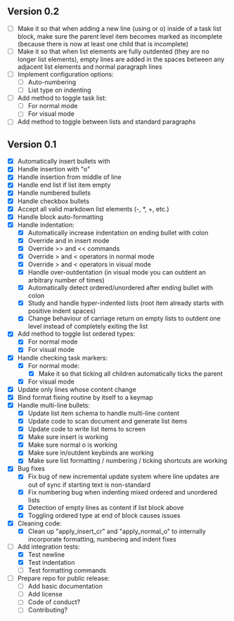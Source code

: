 ## Version 0.2

- [ ] Make it so that when adding a new line (using <CR> or o) inside of a task
      list block, make sure the parent level item becomes marked as incomplete
      (because there is now at least one child that is incomplete)
- [ ] Make it so that when list elements are fully outdented (they are no
      longer list elements), empty lines are added in the spaces between any
      adjacent list elements and normal paragraph lines
- [ ] Implement configuration options:
  - [ ] Auto-numbering
  - [ ] List type on indenting
- [ ] Add method to toggle task list:
  - [ ] For normal mode
  - [ ] For visual mode
- [ ] Add method to toggle between lists and standard paragraphs

## Version 0.1

- [x] Automatically insert bullets with <CR>
- [x] Handle insertion with "o"
- [x] Handle insertion from middle of line
- [x] Handle end list if list item empty
- [x] Handle numbered bullets
- [x] Handle checkbox bullets
- [x] Accept all valid markdown list elements (-, \*, +, etc.)
- [x] Handle block auto-formatting
- [x] Handle indentation:
  - [x] Automatically increase indentation on ending bullet with colon
  - [x] Override <C-t> and <C-d> in insert mode
  - [x] Override >> and << commands
  - [x] Override > and < operators in normal mode
  - [x] Override > and < operators in visual mode
  - [x] Handle over-outdentation (in visual mode you can outdent an arbitrary
        number of times)
  - [x] Automatically detect ordered/unordered after ending bullet with colon
  - [x] Study and handle hyper-indented lists (root item already starts with
        positive indent spaces)
  - [x] Change behaviour of carriage return on empty lists to outdent one level
        instead of completely exiting the list
- [x] Add method to toggle list ordered types:
  - [x] For normal mode
  - [x] For visual mode
- [x] Handle checking task markers:
  - [x] For normal mode:
    - [x] Make it so that ticking all children automatically ticks the parent
  - [x] For visual mode
- [x] Update only lines whose content change
- [x] Bind format fixing routine by itself to a keymap
- [x] Handle multi-line bullets:
  - [x] Update list item schema to handle multi-line content
  - [x] Update code to scan document and generate list items
  - [x] Update code to write list items to screen
  - [x] Make sure insert <CR> is working
  - [x] Make sure normal o is working
  - [x] Make sure in/outdent keybinds are working
  - [x] Make sure list formatting / numbering / ticking shortcuts are working
- [x] Bug fixes
  - [x] Fix bug of new incremental update system where line updates are out of
        sync if starting text is non-standard
  - [x] Fix numbering bug when indenting mixed ordered and unordered lists
  - [x] Detection of empty lines as content if list block above
  - [x] Toggling ordered type at end of block causes issues
- [x] Cleaning code:
  - [x] Clean up "apply_insert_cr" and "apply_normal_o" to internally
        incorporate formatting, numbering and indent fixes
- [ ] Add integration tests:
  - [x] Test newline
  - [x] Test indentation
  - [ ] Test formatting commands
- [ ] Prepare repo for public release:
  - [ ] Add basic documentation
  - [ ] Add license
  - [ ] Code of conduct?
  - [ ] Contributing?

